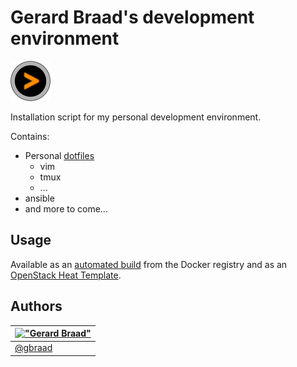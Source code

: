 Gerard Braad's development environment
======================================

!["Prompt"](https://raw.githubusercontent.com/gbraad/assets/gh-pages/icons/prompt-icon-64.png)


Installation script for my personal development environment.

Contains:
  * Personal [dotfiles](https://github.com/gbraad/dotfiles)
    * vim
    * tmux
    * ...
  * ansible
  * and more to come...


Usage
-----

Available as an [automated build](https://hub.docker.com/r/gbraad/dev/) from the Docker
registry and as an [OpenStack Heat Template](https://github.com/gbraad/openstack/heat-templates/).


Authors
-------

| [!["Gerard Braad"](http://gravatar.com/avatar/e466994eea3c2a1672564e45aca844d0.png?s=60)](http://gbraad.nl "Gerard Braad <me@gbraad.nl>") |
|---|
| [@gbraad](https://twitter.com/gbraad)  |

